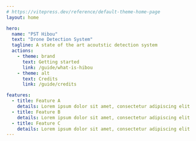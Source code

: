 ```yaml
---
# https://vitepress.dev/reference/default-theme-home-page
layout: home

hero:
  name: "PST Hibou"
  text: "Drone Detection System"
  tagline: A state of the art acoutstic detection system
  actions:
    - theme: brand
      text: Getting started
      link: /guide/what-is-hibou
    - theme: alt
      text: Credits
      link: /guide/credits

features:
  - title: Feature A
    details: Lorem ipsum dolor sit amet, consectetur adipiscing elit
  - title: Feature B
    details: Lorem ipsum dolor sit amet, consectetur adipiscing elit
  - title: Feature C
    details: Lorem ipsum dolor sit amet, consectetur adipiscing elit
---
```


